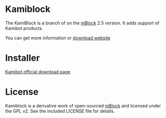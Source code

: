 # Kamiblock

The KamiBlock is a branch of on the [mBlock](https://github.com/Makeblock-official/mBlock) 2.5 version. It adds support of Kamibot products.

You can get more information or [download website](http://kamibot.com/lib)

# Installer

[Kamibot official download page](https://play.google.com/store/apps/details?id=air.com.kamibot.KamiBlock)

# License

Kamiblock is a derivative work of open-sourced [mBlock](https://github.com/Makeblock-official/mBlock) and licensed under the GPL v2. See the included LICENSE file for details.

